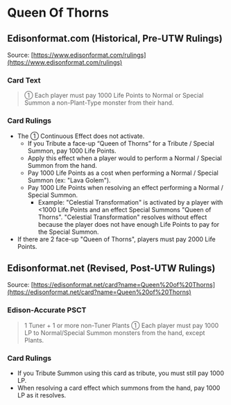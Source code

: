 # Queen Of Thorns

## Edisonformat.com (Historical, Pre-UTW Rulings)

Source: [https://www.edisonformat.com/rulings](https://www.edisonformat.com/rulings)

### Card Text

> ① Each player must pay 1000 Life Points to Normal or Special Summon a non-Plant-Type monster from their hand.

### Card Rulings

*   The ① Continuous Effect does not activate.
    *   If you Tribute a face-up “Queen of Thorns” for a Tribute / Special Summon, pay 1000 Life Points.
    *   Apply this effect when a player would to perform a Normal / Special Summon from the hand.
    *   Pay 1000 Life Points as a cost when performing a Normal / Special Summon (ex: "Lava Golem").
    *   Pay 1000 Life Points when resolving an effect performing a Normal / Special Summon.
        *   Example: "Celestial Transformation" is activated by a player with <1000 Life Points and an effect Special Summons "Queen of Thorns". "Celestial Transformation" resolves without effect because the player does not have enough Life Points to pay for the Special Summon.
*   If there are 2 face-up "Queen of Thorns", players must pay 2000 Life Points.

## Edisonformat.net (Revised, Post-UTW Rulings)

Source: [https://edisonformat.net/card?name=Queen%20of%20Thorns](https://edisonformat.net/card?name=Queen%20of%20Thorns)

### Edison-Accurate PSCT

> 1 Tuner + 1 or more non-Tuner Plants
> ① Each player must pay 1000 LP to Normal/Special Summon monsters from the hand, except Plants.

### Card Rulings

*   If you Tribute Summon using this card as tribute, you must still pay 1000 LP.
*   When resolving a card effect which summons from the hand, pay 1000 LP as it resolves.
            